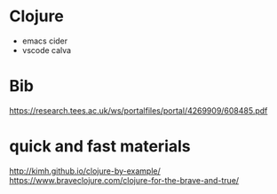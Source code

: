 # Clojure
+ emacs cider
+ vscode calva

# Bib

https://research.tees.ac.uk/ws/portalfiles/portal/4269909/608485.pdf

# quick and fast materials

http://kimh.github.io/clojure-by-example/
https://www.braveclojure.com/clojure-for-the-brave-and-true/
